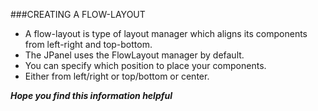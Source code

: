###CREATING A FLOW-LAYOUT
- A flow-layout is type of layout manager which aligns its components from left-right and top-bottom.
- The JPanel uses the FlowLayout manager by default.
- You can specify which position to place your components.
- Either from left/right or top/bottom or center.


***Hope you find this information helpful***